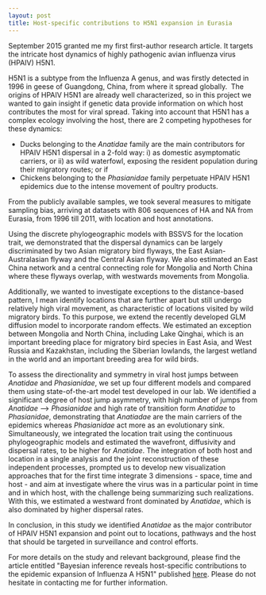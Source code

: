 ```yaml
---
layout: post
title: Host-specific contributions to H5N1 expansion in Eurasia
---
```


September 2015 granted me my first first-author research article. It targets the intricate host dynamics of highly pathogenic avian influenza virus  (HPAIV) H5N1.

H5N1 is a subtype from the Influenza A genus, and was firstly detected in 1996 in geese of Guangdong, China, from where it spread globally. 
The origins of HPAIV H5N1 are already well characterized, so in this project we wanted to gain insight if genetic data provide information on which host contributes the most for viral spread. Taking into account that H5N1 has a complex ecology involving the host, there are 2 competing hypotheses for these dynamics:  <br/>
- Ducks belonging to the <i>Anatidae</i> family are the main contributors for HPAIV H5N1 dispersal in a 2-fold way: i) as domestic asymptomatic carriers, or ii) as wild waterfowl, exposing the resident population during their migratory routes; or if <br/>
- Chickens belonging to the <i>Phasianidae</i> family perpetuate HPAIV H5N1 epidemics due to the intense movement of poultry products. 

From the publicly available samples, we took several measures to mitigate sampling bias, arriving at datasets with 806 sequences of HA and NA from Eurasia, from 1996 till 2011, with location and host annotations.

Using the discrete phylogeographic models with BSSVS for the location trait, we demonstrated that the dispersal dynamics can be largely discriminated by two Asian migratory bird flyways, the East Asian-Australasian flyway and the Central Asian flyway. We also estimated an East China network and a central connecting role for Mongolia and North China where these flyways overlap, with westwards movements from Mongolia.

Additionally, we wanted to investigate exceptions to the distance-based pattern, I mean identify locations that are further apart but still undergo relatively high viral movement, as characteristic of locations visited by wild migratory birds. To this purpose, we extend the recently developed GLM diffusion model to incorporate random effects.
We estimated an exception between Mongolia and North China, including Lake Qinghai, which is an important breeding place for migratory bird species in East Asia, and West Russia and Kazakhstan, including the Siberian lowlands, the largest wetland in the world and an important breeding area for wild birds.

To assess the directionality and symmetry in viral host jumps between <i>Anatidae</i> and <i>Phasianidae</i>, we set up four different models and compared them using state-of-the-art model test developed in our lab. We identified a significant degree of host jump asymmetry, with high number of jumps from <i>Anatidae</i> --> <i>Phasianidae</i> and high rate of transition form <i>Anatidae</i> to <i>Phasianidae</i>, demonstrating that <i>Anatiadae</i> are the main carriers of the epidemics whereas <i>Phasianidae</i> act more as an evolutionary sink.
Simultaneously, we integrated the location trait using the continuous phylogeographic models and estimated the wavefront, diffusivity and dispersal rates, to be higher for <i>Anatidae</i>.
The integration of both host and location in a single analysis and the joint reconstruction of these independent processes, prompted us to develop new visualization approaches that for the first time integrate 3 dimensions - space, time and host - and aim at investigate where the virus was in a particular point in time and in which host, with the challenge being summarizing such realizations. With this, we estimated a westward front dominated by <i>Anatidae</i>, which is also dominated by higher dispersal rates.

In conclusion, in this study we identified <i>Anatidae</i> as the major contributor of HPAIV H5N1 expansion and point out to locations, pathways and the host that should be targeted in surveillance and control efforts.

For more details on the study and relevant background, please find the article entitled "Bayesian inference reveals host-specific contributions to the epidemic expansion of Influenza A H5N1" published [here](http://mbe.oxfordjournals.org/content/early/2015/09/03/molbev.msv185.short?rss=1).
Please do not hesitate in contacting me for further information.

